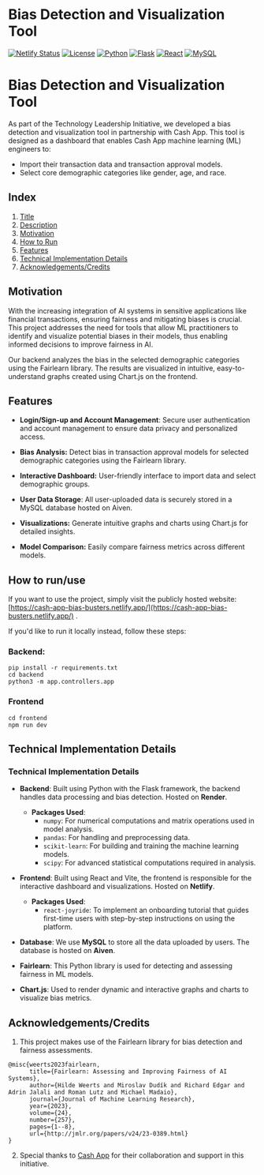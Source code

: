 # Bias Detection and Visualization Tool

[![Netlify Status](https://api.netlify.com/api/v1/badges/9d9acd0b-6a91-4ec6-9320-88890ccc00eb/deploy-status)](https://app.netlify.com/sites/cash-app-bias-busters/deploys)
[![License](https://img.shields.io/badge/License-MIT-blue.svg)](https://opensource.org/licenses/MIT)
[![Python](https://img.shields.io/badge/Python-3.9-blue)](https://www.python.org/)
[![Flask](https://img.shields.io/badge/Flask-2.1.1-blue)](https://flask.palletsprojects.com/)
[![React](https://img.shields.io/badge/React-17.0.2-blue)](https://reactjs.org/)
[![MySQL](https://img.shields.io/badge/MySQL-8.0-blue)](https://www.mysql.com/)

# Bias Detection and Visualization Tool

As part of the Technology Leadership Initiative, we developed a bias detection and visualization tool in partnership with Cash App. This tool is designed as a dashboard that enables Cash App machine learning (ML) engineers to:

- Import their transaction data and transaction approval models.
- Select core demographic categories like gender, age, and race.

## Index

1. [Title](#bias-detection-and-visualization-tool)
2. [Description](#short-description)
3. [Motivation](#motivation)
4. [How to Run](#how-to-runuse)
5. [Features](#features)
6. [Technical Implementation Details](#technical-implementation-details)
7. [Acknowledgements/Credits](#acknowledgementscredits)

## Motivation

With the increasing integration of AI systems in sensitive applications like financial transactions, ensuring fairness and mitigating biases is crucial. This project addresses the need for tools that allow ML practitioners to identify and visualize potential biases in their models, thus enabling informed decisions to improve fairness in AI.

Our backend analyzes the bias in the selected demographic categories using the Fairlearn library. The results are visualized in intuitive, easy-to-understand graphs created using Chart.js on the frontend.

## Features

- **Login/Sign-up and Account Management**: Secure user authentication and account management to ensure data privacy and personalized access.

- <b>Bias Analysis:</b> Detect bias in transaction approval models for selected demographic categories using the Fairlearn library.
- <b>Interactive Dashboard:</b> User-friendly interface to import data and select demographic groups.
- **User Data Storage**: All user-uploaded data is securely stored in a MySQL database hosted on Aiven.

- <b>Visualizations:</b> Generate intuitive graphs and charts using Chart.js for detailed insights.
- <b>Model Comparison:</b> Easily compare fairness metrics across different models.

## How to run/use

If you want to use the project, simply visit the publicly hosted website: [https://cash-app-bias-busters.netlify.app/](https://cash-app-bias-busters.netlify.app/)
.

If you'd like to run it locally instead, follow these steps:

### Backend:

```
pip install -r requirements.txt
cd backend
python3 -m app.controllers.app
```

### Frontend

```
cd frontend
npm run dev
```

## Technical Implementation Details

### Technical Implementation Details

- **Backend**: Built using Python with the Flask framework, the backend handles data processing and bias detection. Hosted on **Render**.

  - **Packages Used**:
    - `numpy`: For numerical computations and matrix operations used in model analysis.
    - `pandas`: For handling and preprocessing data.
    - `scikit-learn`: For building and training the machine learning models.
    - `scipy`: For advanced statistical computations required in analysis.

- **Frontend**: Built using React and Vite, the frontend is responsible for the interactive dashboard and visualizations. Hosted on **Netlify**.

  - **Packages Used**:
    - `react-joyride`: To implement an onboarding tutorial that guides first-time users with step-by-step instructions on using the platform.

- **Database**: We use **MySQL** to store all the data uploaded by users. The database is hosted on **Aiven**.

- **Fairlearn**: This Python library is used for detecting and assessing fairness in ML models.

- **Chart.js**: Used to render dynamic and interactive graphs and charts to visualize bias metrics.

## Acknowledgements/Credits

1. This project makes use of the Fairlearn library for bias detection and fairness assessments.

```
@misc{weerts2023fairlearn,
      title={Fairlearn: Assessing and Improving Fairness of AI Systems},
      author={Hilde Weerts and Miroslav Dudík and Richard Edgar and Adrin Jalali and Roman Lutz and Michael Madaio},
      journal={Journal of Machine Learning Research},
      year={2023},
      volume={24},
      number={257},
      pages={1--8},
      url={http://jmlr.org/papers/v24/23-0389.html}
}
```

2. Special thanks to [Cash App](https://www.cash.app)
   for their collaboration and support in this initiative.

